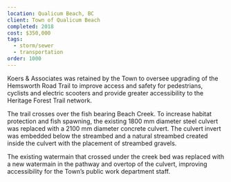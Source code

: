 ```yaml
---
location: Qualicum Beach, BC
client: Town of Qualicum Beach
completed: 2018
cost: $350,000
tags:
  - storm/sewer
  - transportation
order: 1000
---
```

Koers & Associates was retained by the Town to oversee upgrading of the Hemsworth Road Trail to improve access and safety for pedestrians, cyclists and electric scooters and provide greater accessibility to the Heritage Forest Trail network.

The trail crosses over the fish bearing Beach Creek.  To increase habitat protection and fish spawning, the existing 1800 mm diameter steel culvert was replaced with a 2100 mm diameter concrete culvert.  The culvert invert was embedded below the streambed and a natural streambed created inside the culvert with the placement of streambed gravels.

The existing watermain that crossed under the creek bed was replaced with a new watermain in the pathway and overtop of the culvert, improving accessibility for the Town’s public work department staff.

